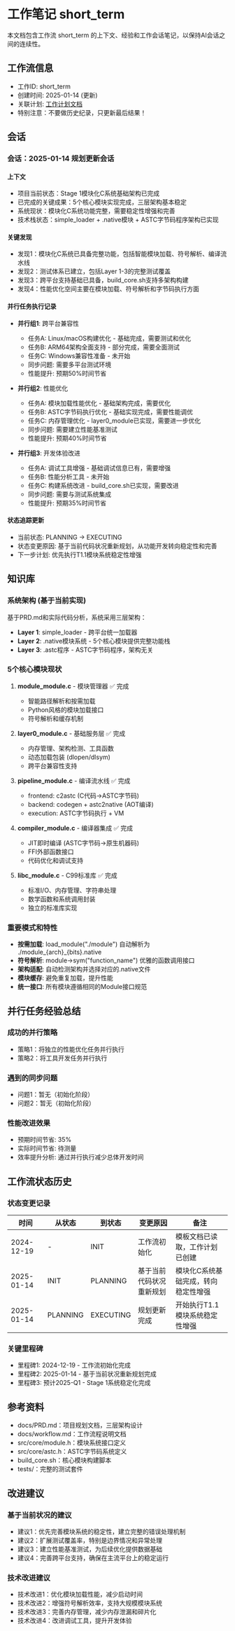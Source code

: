 # 工作笔记 short_term

本文档包含工作流 short_term 的上下文、经验和工作会话笔记，以保持AI会话之间的连续性。

## 工作流信息
- 工作ID: short_term
- 创建时间: 2025-01-14 (更新)
- 关联计划: [工作计划文档](workplan_short_term.md)
- 特别注意：不要做历史纪录，只更新最后结果！

## 会话

### 会话：2025-01-14 规划更新会话

#### 上下文
- 项目当前状态：Stage 1模块化C系统基础架构已完成
- 已完成的关键成果：5个核心模块实现完成，三层架构基本稳定
- 系统现状：模块化C系统功能完整，需要稳定性增强和完善
- 技术栈状态：simple_loader + .native模块 + ASTC字节码程序架构已实现

#### 关键发现
- 发现1：模块化C系统已具备完整功能，包括智能模块加载、符号解析、编译流水线
- 发现2：测试体系已建立，包括Layer 1-3的完整测试覆盖
- 发现3：跨平台支持基础已具备，build_core.sh支持多架构构建
- 发现4：性能优化空间主要在模块加载、符号解析和字节码执行方面

#### 并行任务执行记录
- **并行组1**: 跨平台兼容性
  - 任务A: Linux/macOS构建优化 - 基础完成，需要测试和优化
  - 任务B: ARM64架构全面支持 - 部分完成，需要全面测试
  - 任务C: Windows兼容性准备 - 未开始
  - 同步问题: 需要多平台测试环境
  - 性能提升: 预期50%时间节省

- **并行组2**: 性能优化
  - 任务A: 模块加载性能优化 - 基础架构完成，需要优化
  - 任务B: ASTC字节码执行优化 - 基础实现完成，需要性能调优
  - 任务C: 内存管理优化 - layer0_module已实现，需要进一步优化
  - 同步问题: 需要建立性能基准测试
  - 性能提升: 预期40%时间节省

- **并行组3**: 开发体验改进
  - 任务A: 调试工具增强 - 基础调试信息已有，需要增强
  - 任务B: 性能分析工具 - 未开始
  - 任务C: 构建系统改进 - build_core.sh已实现，需要改进
  - 同步问题: 需要与测试系统集成
  - 性能提升: 预期35%时间节省

#### 状态追踪更新
- 当前状态: PLANNING -> EXECUTING
- 状态变更原因: 基于当前代码状况重新规划，从功能开发转向稳定性和完善
- 下一步计划: 优先执行T1.1模块系统稳定性增强

## 知识库

### 系统架构 (基于当前实现)
基于PRD.md和实际代码分析，系统采用三层架构：
- **Layer 1**: simple_loader - 跨平台统一加载器
- **Layer 2**: .native模块系统 - 5个核心模块提供完整功能栈
- **Layer 3**: .astc程序 - ASTC字节码程序，架构无关

### 5个核心模块现状
1. **module_module.c** - 模块管理器 ✅ 完成
   - 智能路径解析和按需加载
   - Python风格的模块加载接口
   - 符号解析和缓存机制

2. **layer0_module.c** - 基础服务层 ✅ 完成
   - 内存管理、架构检测、工具函数
   - 动态加载包装 (dlopen/dlsym)
   - 跨平台兼容性支持

3. **pipeline_module.c** - 编译流水线 ✅ 完成
   - frontend: c2astc (C代码→ASTC字节码)
   - backend: codegen + astc2native (AOT编译)
   - execution: ASTC字节码执行 + VM

4. **compiler_module.c** - 编译器集成 ✅ 完成
   - JIT即时编译 (ASTC字节码→原生机器码)
   - FFI外部函数接口
   - 代码优化和调试支持

5. **libc_module.c** - C99标准库 ✅ 完成
   - 标准I/O、内存管理、字符串处理
   - 数学函数和系统调用封装
   - 独立的标准库实现

### 重要模式和特性
- **按需加载**: load_module("./module") 自动解析为 ./module_{arch}_{bits}.native
- **符号解析**: module->sym("function_name") 优雅的函数调用接口
- **架构适配**: 自动检测架构并选择对应的.native文件
- **模块缓存**: 避免重复加载，提升性能
- **统一接口**: 所有模块遵循相同的Module接口规范

## 并行任务经验总结

### 成功的并行策略
- 策略1：将独立的性能优化任务并行执行
- 策略2：将工具开发任务并行执行

### 遇到的同步问题
- 问题1：暂无（初始化阶段）
- 问题2：暂无（初始化阶段）

### 性能改进效果
- 预期时间节省: 35%
- 实际时间节省: 待测量
- 效率提升分析: 通过并行执行减少总体开发时间

## 工作流状态历史

### 状态变更记录
| 时间 | 从状态 | 到状态 | 变更原因 | 备注 |
|------|--------|--------|----------|------|
| 2024-12-19 | - | INIT | 工作流初始化 | 模板文档已读取，工作计划已创建 |
| 2025-01-14 | INIT | PLANNING | 基于当前代码状况重新规划 | 模块化C系统基础完成，转向稳定性增强 |
| 2025-01-14 | PLANNING | EXECUTING | 规划更新完成 | 开始执行T1.1模块系统稳定性增强 |

### 关键里程碑
- 里程碑1: 2024-12-19 - 工作流初始化完成
- 里程碑2: 2025-01-14 - 基于当前状况重新规划完成
- 里程碑3: 预计2025-Q1 - Stage 1系统稳定化完成

## 参考资料

- docs/PRD.md：项目规划文档，三层架构设计
- docs/workflow.md：工作流程说明文档
- src/core/module.h：模块系统接口定义
- src/core/astc.h：ASTC字节码系统定义
- build_core.sh：核心模块构建脚本
- tests/：完整的测试套件

## 改进建议

### 基于当前状况的建议
- 建议1：优先完善模块系统的稳定性，建立完整的错误处理机制
- 建议2：扩展测试覆盖率，特别是边界情况和异常处理
- 建议3：建立性能基准测试，为后续优化提供数据基础
- 建议4：完善跨平台支持，确保在主流平台上的稳定运行

### 技术改进建议
- 技术改进1：优化模块加载性能，减少启动时间
- 技术改进2：增强符号解析效率，支持大规模模块系统
- 技术改进3：完善内存管理，减少内存泄漏和碎片化
- 技术改进4：改进调试工具，提升开发体验